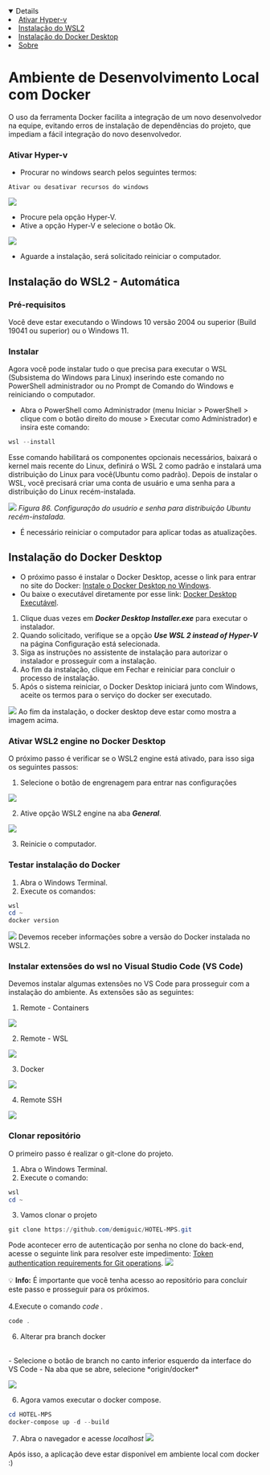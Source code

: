 <details open="open">
    <li><a href="#ativar-hyper-v">Ativar Hyper-v</a></li>
    <li><a href="#instalação-do-wsl2---automática">Instalação do WSL2</a></li>
    <li><a href="#instalação-do-docker-desktop">Instalação do Docker Desktop</a></li>
    <li><a href="#sobre">Sobre</a></li>
  </ol>
</details>

# Ambiente de Desenvolvimento Local com Docker
O uso da ferramenta Docker facilita a integração de um novo desenvolvedor na equipe, evitando erros de instalação de dependências do projeto, que impediam a fácil integração do novo desenvolvedor.
### Ativar Hyper-v
- Procurar no windows search pelos seguintes termos:
```
Ativar ou desativar recursos do windows
```
![](https://i.imgur.com/TUGfZ31.png)

- Procure pela opção Hyper-V.
- Ative a opção Hyper-V e selecione o botão Ok.

![](https://i.imgur.com/QjrpfC1.png)

- Aguarde a instalação, será solicitado reiniciar o computador.

## Instalação do WSL2 - Automática
### Pré-requisitos
Você deve estar executando o Windows 10 versão 2004 ou superior (Build 19041 ou superior) ou o Windows 11.

### Instalar
Agora você pode instalar tudo o que precisa para executar o WSL (Subsistema do Windows para Linux) inserindo este comando no PowerShell administrador ou no Prompt de Comando do Windows e reiniciando o computador.
- Abra o PowerShell como Administrador (menu Iniciar > PowerShell > clique com o botão direito do mouse > Executar como Administrador) e insira este comando:
~~~powershell
wsl --install
~~~
Esse comando habilitará os componentes opcionais necessários, baixará o kernel mais recente do Linux, definirá o WSL 2 como padrão e instalará uma distribuição do Linux para você(Ubuntu como padrão).
Depois de instalar o WSL, você precisará criar uma conta de usuário e uma senha para a distribuição do Linux recém-instalada.

![](https://i.imgur.com/TmnqQK3.png)
*Figura 86. Configuração do usuário e senha para distribuição Ubuntu recém-instalada.*

- É necessário reiniciar o computador para aplicar todas as atualizações.

## Instalação do Docker Desktop
- O próximo passo é instalar o Docker Desktop, acesse o link para entrar no site do Docker: [Instale o Docker Desktop no Windows](https://docs.docker.com/desktop/windows/install/).
- Ou baixe o executável diretamente por esse link:  [Docker Desktop Executável](https://desktop.docker.com/win/main/amd64/Docker%20Desktop%20Installer.exe).
1. Clique duas vezes em ***Docker Desktop Installer.exe*** para executar o instalador.
2. Quando solicitado, verifique se a opção ***Use WSL 2 instead of Hyper-V*** na página Configuração está selecionada.
3. Siga as instruções no assistente de instalação para autorizar o instalador e prosseguir com a instalação.
4. Ao fim da instalação, clique em Fechar e reiniciar para concluir o processo de instalação.
5. Após o sistema reiniciar, o Docker Desktop iniciará junto com Windows, aceite os termos para o serviço do docker ser executado.<br>

![](https://i.imgur.com/WmfUvrB.png)
Ao fim da instalação, o docker desktop deve estar como mostra a imagem acima.

### Ativar WSL2 engine no Docker Desktop
O próximo passo é verificar se o WSL2 engine está ativado, para isso siga os seguintes passos:
1. Selecione o botão de engrenagem para entrar nas configurações

![](https://i.imgur.com/RvlHuiC.png)

2. Ative opção WSL2 engine na aba ***General***.

![](https://i.imgur.com/LOdxwMM.png)

3. Reinicie o computador.

### Testar instalação do Docker

1. Abra o Windows Terminal.
2. Execute os comandos:
~~~powershell
wsl
cd ~
docker version
~~~
![](https://i.imgur.com/qDhVBqb.png)
Devemos receber informações sobre a versão do Docker instalada no WSL2.

### Instalar extensões do wsl no Visual Studio Code (VS Code)
Devemos instalar algumas extensões no VS Code para prosseguir com a instalação do ambiente. As extensões são as seguintes:
1. Remote - Containers

![](https://i.imgur.com/jo4KDJU.png)

2. Remote - WSL

![](https://i.imgur.com/NZTzZiI.png)

3. Docker

![](https://i.imgur.com/m4DqAfv.png)

4. Remote SSH

![](https://i.imgur.com/rV5MIl8.png)

### Clonar repositório
O primeiro passo é realizar o git-clone do projeto.
1. Abra o Windows Terminal.
2. Execute o comando:
~~~powershell
wsl
cd ~
~~~
3. Vamos clonar o projeto
~~~powershell
git clone https://github.com/demiguic/HOTEL-MPS.git
~~~
Pode acontecer erro de autenticação por senha no clone do back-end, acesse o seguinte link para resolver este impedimento: [Token authentication requirements for Git operations](https://github.blog/2020-12-15-token-authentication-requirements-for-git-operations/).
![](https://i.imgur.com/8strcH5.png)
<br><br>
:bulb: **Info:** É importante que você tenha acesso ao repositório para concluir este passo e prosseguir para os próximos.<br><br>
4.Execute o comando *code .*
~~~powershell
code .
~~~

6. Alterar pra branch docker
<br>
    - Selecione o botão de branch no canto inferior esquerdo da interface do VS Code
    - Na aba que se abre, selecione *origin/docker*
    <br>

![](https://i.imgur.com/D3oUiIx.png)

6. Agora vamos executar o docker compose.
~~~powershell
cd HOTEL-MPS
docker-compose up -d --build
~~~

7. Abra o navegador e acesse *localhost*
![](https://i.imgur.com/CNIBxcN.png)

Após isso, a aplicação deve estar disponível em ambiente local com docker
:)
